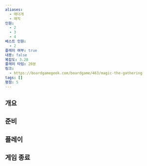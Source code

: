```yaml
---
aliases:
  - 매더개
  - 매직
인원:
  - 2
  - 3
  - 4
베스트 인원:
  - 2
플레이 여부: true
내용: false
복잡도: 3.28
플레이 타임: 20분
링크:
  - https://boardgamegeek.com/boardgame/463/magic-the-gathering
tags: []
평점: 5
---
```

## 개요
## 준비
## 플레이
## 게임 종료